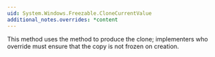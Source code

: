 ```yaml
---
uid: System.Windows.Freezable.CloneCurrentValue
additional_notes.overrides: *content
---
```


<p>This method uses the <xref href="System.Windows.Freezable.CloneCurrentValueCore(System.Windows.Freezable)"></xref> method to produce the clone; <xref href="System.Windows.Freezable"></xref> implementers who override <xref href="System.Windows.Freezable.CloneCurrentValueCore(System.Windows.Freezable)"></xref> must ensure that the copy is not frozen on creation.</p>


